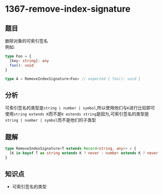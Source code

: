 # 1367-remove-index-signature
## 题目
删除对象的可索引签名  
例如:
```ts
type Foo = {
  [key: string]: any
  foo(): void
}

type A = RemoveIndexSignature<Foo> // expected { foo(): void }
```
## 分析
可索引签名的类型是`string | number | symbol`,所以使用他们与`K`进行比较即可  
使用`string extends K`而不是`K extends string`是因为,可索引签名的类型是`string | number | symbol`而不是他们的子类型
## 题解
```ts
type RemoveIndexSignature<T extends Record<string, any>> = {
  [K in keyof T as string extends K ? never : number extends K ? never : symbol extends K ? never : K]: T[K]
}
```
## 知识点
- 可索引签名的类型